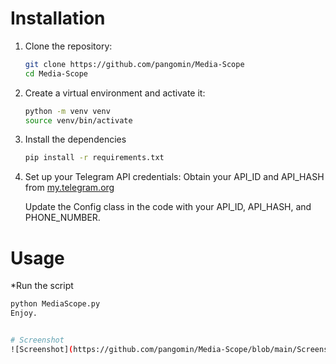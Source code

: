 # Installation

1. Clone the repository:
   ```bash
   git clone https://github.com/pangomin/Media-Scope
   cd Media-Scope
2. Create a virtual environment and activate it:
   ```bash
   python -m venv venv
   source venv/bin/activate
3. Install the dependencies
   ```bash
   pip install -r requirements.txt
4. Set up your Telegram API credentials:
    Obtain your API_ID and API_HASH from [my.telegram.org](my.telegram.org)

   Update the Config class in the code with your API_ID, API_HASH, and PHONE_NUMBER.

# Usage  
   *Run the script  
   ```bash
   python MediaScope.py  
Enjoy.


# Screenshot
![Screenshot](https://github.com/pangomin/Media-Scope/blob/main/Screenshot.jpg)
